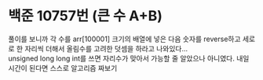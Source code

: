 # 백준 10757번 (큰 수 A+B)
풀이를 보니까 각 수를 arr[100001] 크기의 배열에 넣은 다음 숫자를 reverse하고 세로로 한 자리씩 더해서 올림수를 고려한 덧셈을 하라고 나와있다...<br/>
unsigned long long int를 쓰면 자리수가 맞아서 가능할 줄 알았으나 아니였다. 내일 시간이 된다면 스스로 알고리즘 짜보기